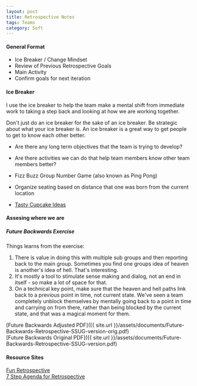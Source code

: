 ```yaml
---
layout: post
title: Retrospective Notes
tags: Teams 
category: Soft
---
```


#### General Format ####

- Ice Breaker / Change Mindset   
- Review of Previous Retrospective Goals  
- Main Activity  
- Confirm goals for next iteration  

#### Ice Breaker ####

I use the ice breaker to help the team make a mental shift from immediate work to taking a step back and looking at how we are working together.

Don't just do an ice breaker for the sake of an ice breaker. Be strategic about what your ice breaker is. An ice breaker is a great way to get people to get to know each other better. 

- Are there any long term objectives that the team is trying to develop?  
- Are there activities we can do that help team members know other team members better?  


- Fizz Buzz Group Number Game (also known as Ping Pong)
- Organize seating based on distance that one was born from the current location  
- [Tasty Cupcake Ideas](http://tastycupcakes.org/)

#### Assesing where we are ####

##### Future Backwards Exercise #####

Things learns from the exercise:  

1. There is value in doing this with multiple sub groups and then reporting back to the main group. Sometimes you find one groups idea of heaven is another's idea of hell. That's interesting.
2. It's mostly a tool to stimulate sense making and dialog, not an end in itself - so make a lot of space for that.
3. On a technical key point, make sure that the heaven and hell paths link back to a previous point in time, not current state. We've seen a team completely unblock themselves by mentally going back to a point in time and carrying on from there, rather than being blocked by the current state, and that was a magical moment for them.

[Future Backwards Adjusted PDF]({{ site.url }}/assets/documents/Future-Backwards-Retrospective-SSUG-version-orig.pdf)  
[Future Backwards Original PDF]({{ site.url }}/assets/documents/Future-Backwards-Retrospective-SSUG-version.pdf)  

#### Resource Sites ####

[Fun Retrospective](http://www.funretrospectives.com/)  
[7 Step Agenda for Retrospective](http://www.thoughtworks.com/insights/blog/7-step-agenda-effective-retrospective)  
 


